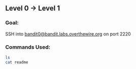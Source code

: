 ## Level 0 → Level 1

### Goal:
SSH into bandit0@bandit.labs.overthewire.org on port 2220

### Commands Used:
```bash
ls
cat readme

